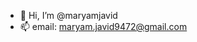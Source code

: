- 👋 Hi, I’m @maryamjavid
- 📫 email: maryam.javid9472@gmail.com

<!---
maryamjavid/maryamjavid is a ✨ special ✨ repository because its `README.md` (this file) appears on your GitHub profile.
You can click the Preview link to take a look at your changes.
--->
